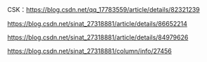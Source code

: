 CSK：https://blog.csdn.net/qq_17783559/article/details/82321239

https://blog.csdn.net/sinat_27318881/article/details/86652214

https://blog.csdn.net/sinat_27318881/article/details/84979626

https://blog.csdn.net/sinat_27318881/column/info/27456
